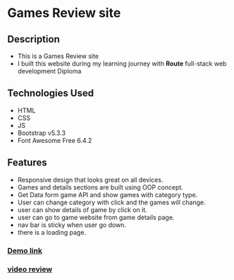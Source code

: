 # **Games Review site**

## Description

- This is a Games Review site
- I built this website during my learning journey with **Route** full-stack web development Diploma

## Technologies Used

- HTML
- CSS
- JS
- Bootstrap v5.3.3
- Font Awesome Free 6.4.2

## Features

- Responsive design that looks great on all devices.
- Games and details sections are built using OOP concept.
- Get Data form game API and show games with category type.
- User can change category with click and the games will change.
- user can show details of game by click on it.
- user can go to game website from game details page.
- nav bar is sticky when user go down.
- there is a loading page.

### [Demo link](https://khaledradwan96.github.io/Game-Reviews/)

### [video review](https://www.linkedin.com/posts/khaledradwan96_frontend-route-gamesabrreview-activity-7215349748491288576-_YHd?utm_source=share&utm_medium=member_desktop)
